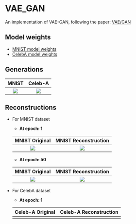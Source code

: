 # VAE_GAN
An implementation of VAE-GAN, following the paper: [VAE/GAN](https://arxiv.org/abs/1512.09300)
## Model weights

* [MNIST model weights](https://drive.google.com/drive/folders/16d0OcY5ub_ladisKtFfSqBX4TOejv5la?usp=sharing)
* [CelebA model weights](https://drive.google.com/drive/folders/1G7-wBlxp2CFbhNidUNBxRCG6I-uXusg1?usp=sharing)

## Generations

MNIST            |  Celeb-A
:-------------------------:|:-------------------------: 
![](https://github.com/PrateekMunjal/VAE_GAN/blob/master/MNIST/generations.gif)  |  ![](https://github.com/PrateekMunjal/VAE_GAN/blob/master/Celeb-A/generations.gif)

## Reconstructions
* For MNIST dataset
  * **At epoch: 1**

  MNIST Original            |  MNIST Reconstruction
  :-------------------------:|:-------------------------: 
  ![](https://github.com/PrateekMunjal/VAE_GAN/blob/master/MNIST/op-real/original_new_vae_0.png)  |  ![](https://github.com/PrateekMunjal/VAE_GAN/blob/master/MNIST/op-recons/reconstructed_new_vae0.png)
  * **At epoch: 50**

  MNIST Original            |  MNIST Reconstruction
  :-------------------------:|:-------------------------:
  ![](https://github.com/PrateekMunjal/VAE_GAN/blob/master/MNIST/op-real/original_new_vae_50.png)  |  ![](https://github.com/PrateekMunjal/VAE_GAN/blob/master/MNIST/op-recons/reconstructed_new_vae50.png)

* For CelebA dataset
  * **At epoch: 1**
  
  Celeb-A Original            |  Celeb-A Reconstruction
  :-------------------------:|:-------------------------: 
  ![]()  |  ![]()



